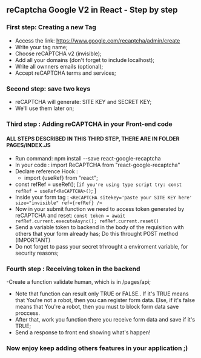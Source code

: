 ## reCaptcha Google V2 in React - Step by step

### First step: Creating a new Tag

- Access the link:
  https://www.google.com/recaptcha/admin/create
- Write your tag name;
- Choose reCAPTCHA v2 (invisible);
- Add all your domains (don't forget to include localhost);
- Write all ownners emails (optional);
- Accept reCAPTCHA terms and services;

### Second step: save two keys

- reCAPTCHA will generate: SITE KEY and SECRET KEY;
- We'll use them later on;

### Third step : Adding reCAPTCHA in your Front-end code

#### ALL STEPS DESCRIBED IN THIS THIRD STEP, THERE ARE IN FOLDER PAGES/INDEX.JS

- Run command:
  npm install --save react-google-recaptcha
- In your code : import ReCAPTCHA from "react-google-recaptcha"
- Declare reference Hook :
  - import {useRef} from "react";
- const refRef = useRef(); [`if you're using type script try: const refRef = useRef<ReCAPTCHA>()`; ]
- Inside your form tag : `<ReCAPTCHA sitekey='paste your SITE KEY here' size="invisible" ref={refRef} />`
- Now in your submit function we need to access token generated by reCAPTCHA and reset: `const token = await refRef.current.executeAsync(); refRef.current.reset()`
- Send a variable token to backend in the body of the requisition with others that your form already has; Do this throught POST method (IMPORTANT)
- Do not forget to pass your secret trhrought a enviroment variable, for security reasons;

### Fourth step : Receiving token in the backend

-Create a function validate human, which is in /pages/api;

- Note that function can result only TRUE or FALSE.. If it's TRUE means that You're not a robot, then you can register form data. Else, if it's false means that You're a robot, then you must to block form data save proccess.
- After that, work you function there you receive form data and save if it's TRUE;
- Send a response to front end showing what's happen!

### Now enjoy keep adding others features in your application ;)
